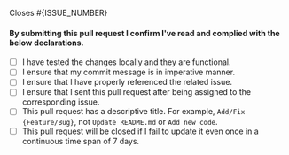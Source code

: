 <!-- If the PR is a bug fix, use `Fixes` instead of closes--> 
 Closes #{ISSUE_NUMBER}

#### By submitting this pull request I confirm I've read and complied with the below declarations.

- [ ] I have tested the changes locally and they are functional.
- [ ] I ensure that my commit message is in imperative manner.
- [ ] I ensure that I have properly referenced the related issue.
- [ ] I ensure that I sent this pull request after being assigned to the corresponding issue.
- [ ] This pull request has a descriptive title. For example, `Add/Fix {Feature/Bug}`, not `Update README.md` or `Add new code`.
- [ ] This pull request will be closed if I fail to update it even once in a continuous time span of 7 days.